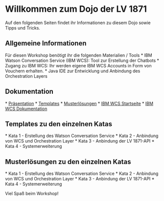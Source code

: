 <h1>Willkommen zum Dojo der LV 1871</h1>

Auf den folgenden Seiten findet ihr Informationen zu diesem Dojo sowie Tipps und Tricks. 

<h2>Allgemeine Informationen</h2>
Für diesen Workshop benötigt ihr die folgenden Materialien / Tools
* IBM Watson Conversation Service (IBM WCS): Tool zur Erstellung der Chatbots
* Zugang zu IBM WCS: Ihr werden eigene IBM WCS Accounts in Form von Vouchern erhalten.
* Java IDE zur Entwicklung und Anbindung des Orchestration Layers 

<h2>Dokumentation</h2> 
* <a target="_blank" href="https://gitlab.infomotion.de/lv1871/chatbot/blob/master/WatsonJavaDojo.pptx">Präsentation</a> 
* <a target="_blank" href="https://gitlab.infomotion.de/lv1871/chatbot/tree/master/Templates">Templates</a>
* <a target="_blank" href="https://gitlab.infomotion.de/lv1871/chatbot/tree/master/Musterlösungen">Musterlösungen</a>
* <a target="_blank" href="https://watson-assistant.eu-de.bluemix.net/">IBM WCS Startseite</a>   
* <a target="_blank" href="https://console.bluemix.net/docs/services/conversation/configure-workspace.html#configuring-a-watson-assistant-workspace">IBM WCS Dokumentation</a>

<h2>Templates zu den einzelnen Katas</h2>
* Kata 1 - Erstellung des Watson Conversation Service 
* Kata 2 - Anbindung von WCS und Orchestration Layer
* Kata 3 - Anbindung der LV 1871-API 
* Kata 4 - Systemerweiterung

<h2>Musterlösungen zu den einzelnen Katas</h2>
* Kata 1 - Erstellung des Watson Conversation Service 
* Kata 2 - Anbindung von WCS und Orchestration Layer
* Kata 3 - Anbindung der LV 1871-API 
* Kata 4 - Systemerweiterung

Viel Spaß beim Workshop! 
  
